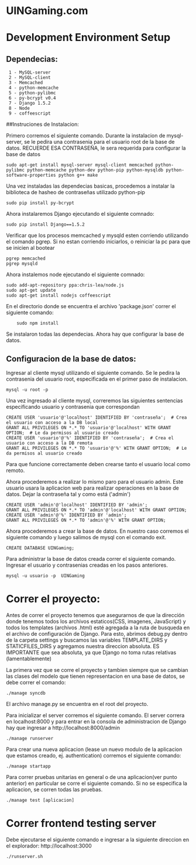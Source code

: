 UINGaming.com
=============

# Development Environment Setup

## Dependecias:
	 1 - MySQL-server
	 2 - MySQL-client
	 3 - Memcached
	 4 - python-memcache
	 5 - python-pylibmc
	 6 - py-bcrypt v0.4
	 7 - Django 1.5.2
	 8 - Node
	 9 - coffeescript
	
##Instruciones de Instalacion:
    
Primero corremos el siguiente comando. Durante la instalacion de mysql-server, se le pedira una contrasenia para el usuario root de la base de datos. RECUERDE ESA CONTRASEÑA, le sera requerida para configurar la base de datos
     
    
	sudo apt-get install mysql-server mysql-client memcached python-pylibmc python-memcache python-dev python-pip python-mysqldb python-software-properties python g++ make                    
    
     
Una vez instaladas las dependecias basicas, procedemos a instalar la biblioteca de hasheo de contraseñas utilizado python-pip
     
	sudo pip install py-bcrypt
     
Ahora instalaremos Django ejecutando el siguiente comnado:
    
	sudo pip install Django==1.5.2
     
Verificar que los procesos memcached y mysqld esten corriendo utilizando el comando pgrep. Si no estan corriendo iniciarlos, o reiniciar la pc para que se inicien al bootear
    
	pgrep memcached 
	pgrep mysqld

Ahora instalemos node ejecutando el siguiente comnado:

	sudo add-apt-repository ppa:chris-lea/node.js
	sudo apt-get update
	sudo apt-get install nodejs coffeescript
	
En el directorio donde se encuentra el archivo 'package.json' correr el siguiente comando:

		sudo npm install
		
Se instalaron todas las dependecias. Ahora hay que configurar la base de datos.

## Configuracion de la base de datos:

Ingresar al cliente mysql utilizando el siguiente comando. Se le pedira la contrasenia del usuario root, especificada en el primer paso de instalacion.
    
	mysql -u root -p
     
Una vez ingresado al cliente mysql, correremos las siguientes sentencias especificando usuario y contrasenia que correspondan
      
	CREATE USER 'usuario'@'localhost' IDENTIFIED BY 'contraseña';  # Crea el usuario con acceso a la DB local
	GRANT ALL PRIVILEGES ON *.* TO 'usuario'@'localhost' WITH GRANT OPTION;  # Le da permisos al usuario creado
	CREATE USER 'usuario'@'%' IDENTIFIED BY 'contraseña';  # Crea el usuario con acceso a la DB remota
	GRANT ALL PRIVILEGES ON *.* TO 'usuario'@'%' WITH GRANT OPTION;  # Le da permisos al usuario creado
    
Para que funcione correctamente deben crearse tanto el usuario local como remoto.
    
Ahora procederemos a realizar lo mismo paro para el usuario admin. Este usuario usara la aplicacion web para realizar operaciones en la base de datos. Dejar la contraseña tal y como está ('admin')
      
	CREATE USER 'admin'@'localhost' IDENTIFIED BY 'admin';  
	GRANT ALL PRIVILEGES ON *.* TO 'admin'@'localhost' WITH GRANT OPTION;  
	CREATE USER 'admin'@'%' IDENTIFIED BY 'admin';  
	GRANT ALL PRIVILEGES ON *.* TO 'admin'@'%' WITH GRANT OPTION;
      
Ahora procederemos a crear la base de datos. En nuestro caso corremos el siguiente comando y luego salimos de mysql con el comando exit.
    
	CREATE DATABASE UINGaming;
        
Para administrar la base de datos creada correr el siguiente comando. Ingresar el usuario y contrasenias creadas en los pasos anteriores.
        
	mysql -u usuario -p  UINGaming
	
# Correr el proyecto:
Antes de correr el proyecto tenemos que asegurarnos de que la dirección donde tenemos todos los archivos estaticos(CSS, imagenes, JavaScript) y todos los templates (archivos .html) esté agregada a la ruta de busqueda en el archivo de configuración de Django. Para esto, abrimos debug.py dentro de la carpeta settings y buscamos las variables TEMPLATE_DIRS y STATICFILES_DIRS y agregamos nuestra direccion absoluta. ES IMPORTANTE que sea absoluta, ya que Django no toma rutas relativas (lamentablemente)
    
La primera vez que se corre el proyecto y tambien siempre que se cambian las clases del modelo que tienen representacion en una base de datos, se debe correr el comando:
     
	./manage syncdb
     
El archivo manage.py se encuentra en el root del proyecto.

Para inicializar el server corremos el siguiente comando. El server correra en localhost:8000 y para entrar en la consola de administracion de Django hay que ingresar a http://localhost:8000/admin
   
	./manage runserver
     
Para crear una nueva aplicacion (lease un nuevo modulo de la aplicacion que estamos creado, ej. authentication) corremos el siguiente comando:
   
	./manage startapp
     
Para correr pruebas unitarias en general o de una aplicacion(ver punto anterior) en particular se corre el siguiente comando. Si no se especifica la aplicacion, se corren todas las pruebas.
   
	./manage test [aplicacion]
	
# Correr frontend testing server

Debe ejecutarse el siguiente comando e ingresar a la siguiente direccion en el explorador: http://localhost:3000

	./runserver.sh
